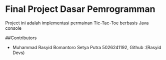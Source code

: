 # Final Project Dasar Pemrogramman

Project ini adalah implementasi permainan Tic-Tac-Toe berbasis Java console

##Contributors
- Muhammad Rasyid Bomantoro Setya Putra 5026241192, Github :(Rasyid Devs)








